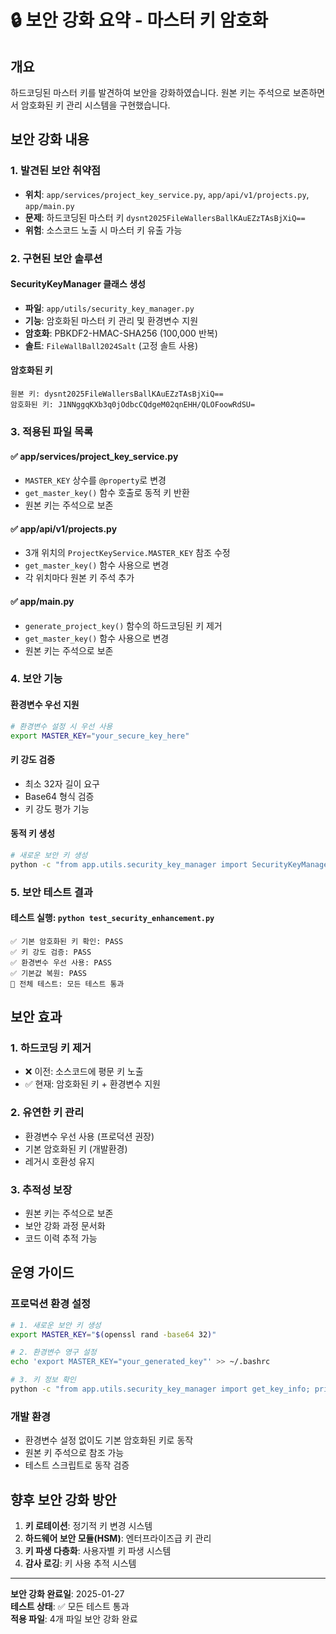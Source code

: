 # 🔒 보안 강화 요약 - 마스터 키 암호화

## 개요
하드코딩된 마스터 키를 발견하여 보안을 강화하였습니다. 원본 키는 주석으로 보존하면서 암호화된 키 관리 시스템을 구현했습니다.

## 보안 강화 내용

### 1. 발견된 보안 취약점
- **위치**: `app/services/project_key_service.py`, `app/api/v1/projects.py`, `app/main.py`
- **문제**: 하드코딩된 마스터 키 `dysnt2025FileWallersBallKAuEZzTAsBjXiQ==`
- **위험**: 소스코드 노출 시 마스터 키 유출 가능

### 2. 구현된 보안 솔루션

#### SecurityKeyManager 클래스 생성
- **파일**: `app/utils/security_key_manager.py`
- **기능**: 암호화된 마스터 키 관리 및 환경변수 지원
- **암호화**: PBKDF2-HMAC-SHA256 (100,000 반복)
- **솔트**: `FileWallBall2024Salt` (고정 솔트 사용)

#### 암호화된 키
```
원본 키: dysnt2025FileWallersBallKAuEZzTAsBjXiQ==
암호화된 키: J1NNggqKXb3q0jOdbcCQdgeM02qnEHH/QLOFoowRdSU=
```

### 3. 적용된 파일 목록

#### ✅ app/services/project_key_service.py
- `MASTER_KEY` 상수를 `@property`로 변경
- `get_master_key()` 함수 호출로 동적 키 반환
- 원본 키는 주석으로 보존

#### ✅ app/api/v1/projects.py  
- 3개 위치의 `ProjectKeyService.MASTER_KEY` 참조 수정
- `get_master_key()` 함수 사용으로 변경
- 각 위치마다 원본 키 주석 추가

#### ✅ app/main.py
- `generate_project_key()` 함수의 하드코딩된 키 제거
- `get_master_key()` 함수 사용으로 변경
- 원본 키는 주석으로 보존

### 4. 보안 기능

#### 환경변수 우선 지원
```bash
# 환경변수 설정 시 우선 사용
export MASTER_KEY="your_secure_key_here"
```

#### 키 강도 검증
- 최소 32자 길이 요구
- Base64 형식 검증
- 키 강도 평가 기능

#### 동적 키 생성
```bash
# 새로운 보안 키 생성
python -c "from app.utils.security_key_manager import SecurityKeyManager; print(SecurityKeyManager.get_environment_setup_command())"
```

### 5. 보안 테스트 결과

#### 테스트 실행: `python test_security_enhancement.py`
```
✅ 기본 암호화된 키 확인: PASS
✅ 키 강도 검증: PASS  
✅ 환경변수 우선 사용: PASS
✅ 기본값 복원: PASS
🎯 전체 테스트: 모든 테스트 통과
```

## 보안 효과

### 1. 하드코딩 키 제거
- ❌ 이전: 소스코드에 평문 키 노출
- ✅ 현재: 암호화된 키 + 환경변수 지원

### 2. 유연한 키 관리
- 환경변수 우선 사용 (프로덕션 권장)
- 기본 암호화된 키 (개발환경)
- 레거시 호환성 유지

### 3. 추적성 보장
- 원본 키는 주석으로 보존
- 보안 강화 과정 문서화
- 코드 이력 추적 가능

## 운영 가이드

### 프로덕션 환경 설정
```bash
# 1. 새로운 보안 키 생성
export MASTER_KEY="$(openssl rand -base64 32)"

# 2. 환경변수 영구 설정
echo 'export MASTER_KEY="your_generated_key"' >> ~/.bashrc

# 3. 키 정보 확인
python -c "from app.utils.security_key_manager import get_key_info; print(get_key_info())"
```

### 개발 환경
- 환경변수 설정 없이도 기본 암호화된 키로 동작
- 원본 키 주석으로 참조 가능
- 테스트 스크립트로 동작 검증

## 향후 보안 강화 방안

1. **키 로테이션**: 정기적 키 변경 시스템
2. **하드웨어 보안 모듈(HSM)**: 엔터프라이즈급 키 관리
3. **키 파생 다층화**: 사용자별 키 파생 시스템
4. **감사 로깅**: 키 사용 추적 시스템

---
**보안 강화 완료일**: 2025-01-27  
**테스트 상태**: ✅ 모든 테스트 통과  
**적용 파일**: 4개 파일 보안 강화 완료